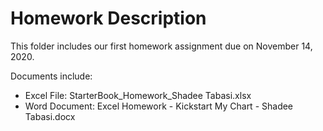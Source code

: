 # Homework Description
This folder includes our first homework assignment due on November 14, 2020.

Documents include:
* Excel File: StarterBook_Homework_Shadee Tabasi.xlsx
* Word Document: Excel Homework - Kickstart My Chart - Shadee Tabasi.docx
